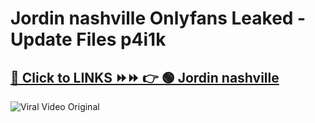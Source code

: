 
 # Jordin nashville Onlyfans Leaked - Update Files p4i1k

## <h2><a href="https://clipsfans.com/Jordin_nashville&ref=git">🔗 Click to LINKS ⏩⏩ 👉 🟢 Jordin nashville </a></h2>

<a href="https://clipsfans.com/Jordin_nashville&ref=git" rel="nofollow" data-target="animated-image.originalLink"><img src="https://i.ibb.co.com/xMMVF88/686577567.gif" alt="Viral Video Original" style="max-width: 100%; display: inline-block;" data-target="animated-image.originalImage"></a>


